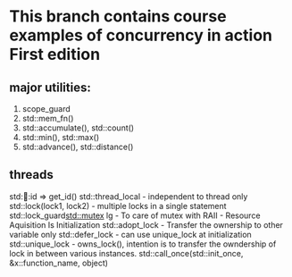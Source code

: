 # This branch contains course examples of concurrency in action First edition
major utilities:
----------------------------------------------------------------------------
1. scope_guard
2. std::mem_fn()
3. std::accumulate(), std::count()
4. std::min(), std::max()
5. std::advance(), std::distance()

threads
----------------------------------------------------------------------------
std::thread::id => get_id() 
std::thread_local - independent to thread only
std::lock(lock1, lock2) - multiple locks in a single statement
std::lock_guard<std::mutex> lg - To care of mutex with RAII - Resource Aquisition Is Initialization
std::adopt_lock - Transfer the ownership to other variable only
std::defer_lock - can use unique_lock at initialization
std::unique_lock - owns_lock(), intention is to transfer the owndership of lock in between various instances.
std::call_once(std::init_once, &x::function_name, object)

